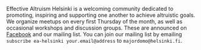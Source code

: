 Effective Altruism Helsinki is a welcoming community dedicated to promoting, inspiring and supporting one another to achieve altruistic goals. We organize meetups on every first Thursday of the month, as well as occasional workshops and discussion groups. These are announced on [Facebook](https://www.facebook.com/EffectiveAltruismHY/) and our mailing list. You can join our mailing list by emailing `subscribe ea-helsinki your.email@address` to `majordomo@helsinki.fi`.
